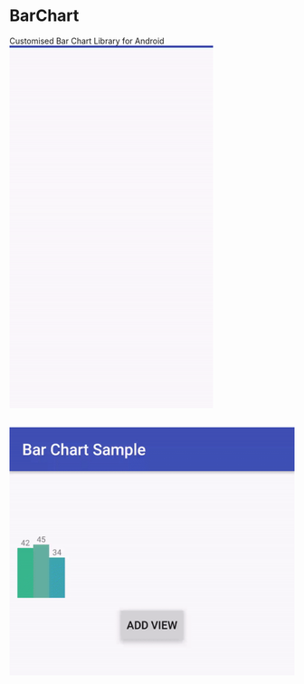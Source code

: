 # BarChart
Customised Bar Chart Library for Android <br/>
<img src="/screenshot/barchart.gif" width="360" height="640">

<br/>
<img src="/screenshot/barchart_auto.gif">
